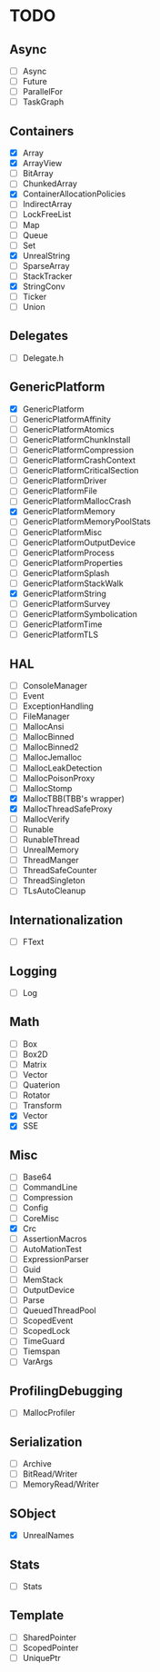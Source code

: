 # TODO
## Async
- [ ] Async
- [ ] Future
- [ ] ParallelFor
- [ ] TaskGraph

## Containers
- [X] Array
- [X] ArrayView
- [ ] BitArray
- [ ] ChunkedArray
- [X] ContainerAllocationPolicies
- [ ] IndirectArray
- [ ] LockFreeList
- [ ] Map
- [ ] Queue
- [ ] Set
- [X] UnrealString
- [ ] SparseArray
- [ ] StackTracker
- [X] StringConv
- [ ] Ticker
- [ ] Union

## Delegates
- [ ] Delegate.h

## GenericPlatform
- [X] GenericPlatform
- [ ] GenericPlatformAffinity
- [ ] GenericPlatformAtomics
- [ ] GenericPlatformChunkInstall
- [ ] GenericPlatformCompression
- [ ] GenericPlatformCrashContext
- [ ] GenericPlatformCriticalSection
- [ ] GenericPlatformDriver
- [ ] GenericPlatformFile
- [ ] GenericPlatformMallocCrash
- [X] GenericPlatformMemory
- [ ] GenericPlatformMemoryPoolStats
- [ ] GenericPlatformMisc
- [ ] GenericPlatformOutputDevice
- [ ] GenericPlatformProcess
- [ ] GenericPlatformProperties
- [ ] GenericPlatformSplash
- [ ] GenericPlatformStackWalk
- [X] GenericPlatformString
- [ ] GenericPlatformSurvey
- [ ] GenericPlatformSymbolication
- [ ] GenericPlatformTime
- [ ] GenericPlatformTLS

## HAL
- [ ] ConsoleManager
- [ ] Event
- [ ] ExceptionHandling
- [ ] FileManager
- [ ] MallocAnsi
- [ ] MallocBinned
- [ ] MallocBinned2
- [ ] MallocJemalloc
- [ ] MallocLeakDetection
- [ ] MallocPoisonProxy
- [ ] MallocStomp
- [X] MallocTBB(TBB's wrapper)
- [X] MallocThreadSafeProxy
- [ ] MallocVerify
- [ ] Runable
- [ ] RunableThread
- [ ] UnrealMemory
- [ ] ThreadManger
- [ ] ThreadSafeCounter
- [ ] ThreadSingleton
- [ ] TLsAutoCleanup

## Internationalization
- [ ] FText

## Logging
- [ ] Log

## Math
- [ ] Box
- [ ] Box2D 
- [ ] Matrix
- [ ] Vector
- [ ] Quaterion
- [ ] Rotator
- [ ] Transform
- [X] Vector
- [X] SSE

## Misc
- [ ] Base64 
- [ ] CommandLine
- [ ] Compression
- [ ] Config
- [ ] CoreMisc
- [X] Crc
- [ ] AssertionMacros
- [ ] AutoMationTest
- [ ] ExpressionParser
- [ ] Guid
- [ ] MemStack
- [ ] OutputDevice
- [ ] Parse
- [ ] QueuedThreadPool
- [ ] ScopedEvent
- [ ] ScopedLock
- [ ] TimeGuard
- [ ] Tiemspan
- [ ] VarArgs

## ProfilingDebugging
- [ ] MallocProfiler  

## Serialization
- [ ] Archive
- [ ] BitRead/Writer
- [ ] MemoryRead/Writer  

## SObject
- [X] UnrealNames

## Stats
- [ ] Stats

## Template 
- [ ] SharedPointer
- [ ] ScopedPointer
- [ ] UniquePtr
